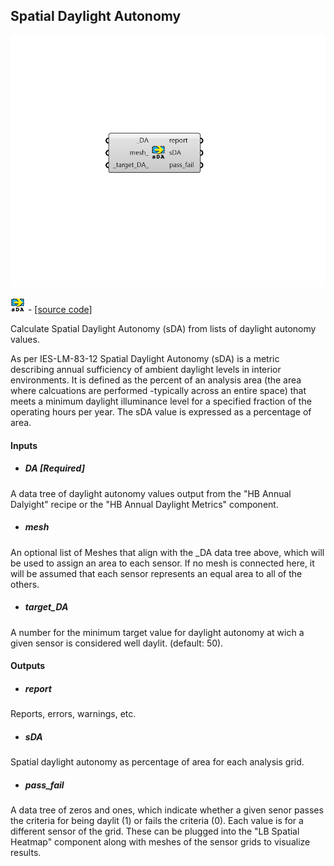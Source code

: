 ## Spatial Daylight Autonomy

![](../../images/components/Spatial_Daylight_Autonomy.png)

![](../../images/icons/Spatial_Daylight_Autonomy.png) - [[source code]](https://github.com/ladybug-tools/honeybee-grasshopper-radiance/blob/master/honeybee_grasshopper_radiance/src//HB%20Spatial%20Daylight%20Autonomy.py)


Calculate Spatial Daylight Autonomy (sDA) from lists of daylight autonomy values. 

As per IES-LM-83-12 Spatial Daylight Autonomy (sDA) is a metric describing annual sufficiency of ambient daylight levels in interior environments. It is defined as the percent of an analysis area (the area where calcuations are performed -typically across an entire space) that meets a minimum daylight illuminance level for a specified fraction of the operating hours per year. The sDA value is expressed as a percentage of area. 



#### Inputs
* ##### DA [Required]
A data tree of daylight autonomy values output from the "HB Annual Dalyight" recipe or the "HB Annual Daylight Metrics" component. 
* ##### mesh 
An optional list of Meshes that align with the _DA data tree above, which will be used to assign an area to each sensor. If no mesh is connected here, it will be assumed that each sensor represents an equal area to all of the others. 
* ##### target_DA 
A number for the minimum target value for daylight autonomy at wich a given sensor is considered well daylit. (default: 50). 

#### Outputs
* ##### report
Reports, errors, warnings, etc. 
* ##### sDA
Spatial daylight autonomy as percentage of area for each analysis grid. 
* ##### pass_fail
A data tree of zeros and ones, which indicate whether a given senor passes the criteria for being daylit (1) or fails the criteria (0). Each value is for a different sensor of the grid. These can be plugged into the "LB Spatial Heatmap" component along with meshes of the sensor grids to visualize results. 